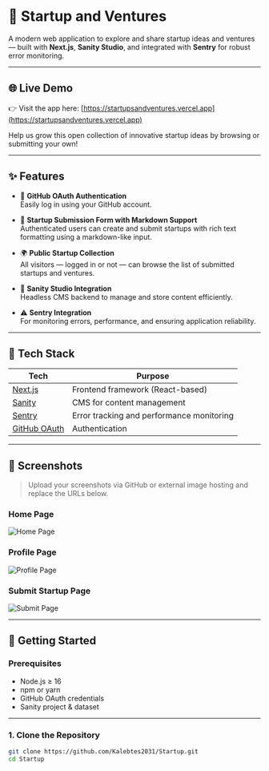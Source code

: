 # 🚀 Startup and Ventures

A modern web application to explore and share startup ideas and ventures — built with **Next.js**, **Sanity Studio**, and integrated with **Sentry** for robust error monitoring.

---

## 🌐 Live Demo

👉 Visit the app here: [https://startupsandventures.vercel.app](https://startupsandventures.vercel.app)

Help us grow this open collection of innovative startup ideas by browsing or submitting your own!

---

## ✨ Features

- 🔐 **GitHub OAuth Authentication**  
  Easily log in using your GitHub account.

- 📝 **Startup Submission Form with Markdown Support**  
  Authenticated users can create and submit startups with rich text formatting using a markdown-like input.

- 🌍 **Public Startup Collection**  
  All visitors — logged in or not — can browse the list of submitted startups and ventures.

- 🎯 **Sanity Studio Integration**  
  Headless CMS backend to manage and store content efficiently.

- ⚠️ **Sentry Integration**  
  For monitoring errors, performance, and ensuring application reliability.

---

## 🔧 Tech Stack

| Tech       | Purpose                                                                            |
|------------|------------------------------------------------------------------------------------|
| [Next.js](https://nextjs.org/) | Frontend framework (React-based)                               |
| [Sanity](https://www.sanity.io/) | CMS for content management                                   |
| [Sentry](https://sentry.io/) | Error tracking and performance monitoring                        |
| [GitHub OAuth](https://docs.github.com/en/developers/apps/building-oauth-apps) | Authentication |

---

## 📸 Screenshots

> Upload your screenshots via GitHub or external image hosting and replace the URLs below.

### Home Page

![Home Page](https://via.placeholder.com/800x450?text=Home+Page+Screenshot)

### Profile Page

![Profile Page](https://via.placeholder.com/800x450?text=Profile+Page+Screenshot)

### Submit Startup Page

![Submit Page](https://via.placeholder.com/800x450?text=Submit+Page+Screenshot)

---

## 🚀 Getting Started

### Prerequisites

- Node.js ≥ 16
- npm or yarn
- GitHub OAuth credentials
- Sanity project & dataset

---

### 1. Clone the Repository

```bash
git clone https://github.com/Kalebtes2031/Startup.git
cd Startup
